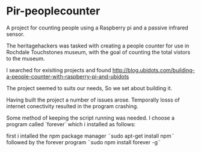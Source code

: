 # Pir-peoplecounter
A project for counting people using a Raspberry pi and a passive infrared sensor.

The heritagehackers was tasked with creating a people counter for use in Rochdale Touchstones museum, with the goal of counting the total vistors to the museum.

I searched for exisiting projects and found http://blog.ubidots.com/building-a-people-counter-with-raspberry-pi-and-ubidots

The project seemed to suits our needs, So we set about building it.

Having built the project a number of issues arose. Temporally losss of internet conectivity resulted in the program crashing.

Some method of keeping the script running was needed. I choose a program called ´forever´ which i installed as follows:

first i intalled the npm package manager ¨sudo apt-get install npm¨ followed by the forever program ¨sudo npm install forever -g¨ 
